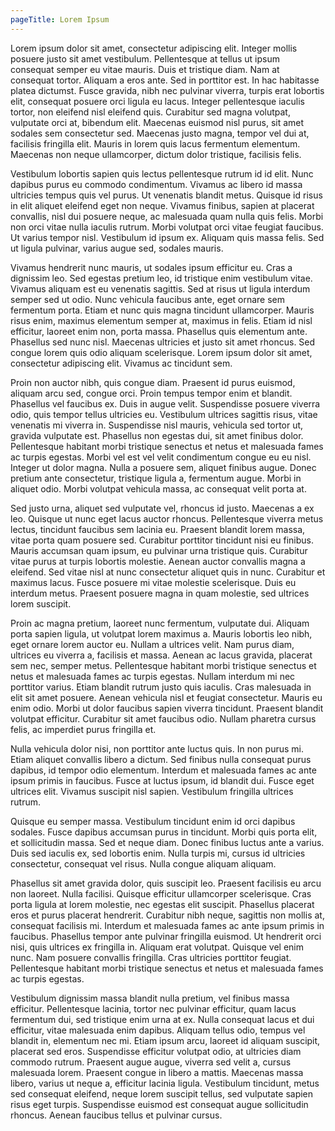 ```yaml
---
pageTitle: Lorem Ipsum
---
```


Lorem ipsum dolor sit amet, consectetur adipiscing elit. Integer mollis posuere justo sit amet vestibulum. Pellentesque at tellus ut ipsum consequat semper eu vitae mauris. Duis et tristique diam. Nam at consequat tortor. Aliquam a eros ante. Sed in porttitor est. In hac habitasse platea dictumst. Fusce gravida, nibh nec pulvinar viverra, turpis erat lobortis elit, consequat posuere orci ligula eu lacus. Integer pellentesque iaculis tortor, non eleifend nisl eleifend quis. Curabitur sed magna volutpat, vulputate orci at, bibendum elit. Maecenas euismod nisl purus, sit amet sodales sem consectetur sed. Maecenas justo magna, tempor vel dui at, facilisis fringilla elit. Mauris in lorem quis lacus fermentum elementum. Maecenas non neque ullamcorper, dictum dolor tristique, facilisis felis.

Vestibulum lobortis sapien quis lectus pellentesque rutrum id id elit. Nunc dapibus purus eu commodo condimentum. Vivamus ac libero id massa ultricies tempus quis vel purus. Ut venenatis blandit metus. Quisque id risus in elit aliquet eleifend eget non neque. Vivamus finibus, sapien at placerat convallis, nisl dui posuere neque, ac malesuada quam nulla quis felis. Morbi non orci vitae nulla iaculis rutrum. Morbi volutpat orci vitae feugiat faucibus. Ut varius tempor nisl. Vestibulum id ipsum ex. Aliquam quis massa felis. Sed ut ligula pulvinar, varius augue sed, sodales mauris.

Vivamus hendrerit nunc mauris, ut sodales ipsum efficitur eu. Cras a dignissim leo. Sed egestas pretium leo, id tristique enim vestibulum vitae. Vivamus aliquam est eu venenatis sagittis. Sed at risus ut ligula interdum semper sed ut odio. Nunc vehicula faucibus ante, eget ornare sem fermentum porta. Etiam et nunc quis magna tincidunt ullamcorper. Mauris risus enim, maximus elementum semper at, maximus in felis. Etiam id nisl efficitur, laoreet enim non, porta massa. Phasellus quis elementum ante. Phasellus sed nunc nisl. Maecenas ultricies et justo sit amet rhoncus. Sed congue lorem quis odio aliquam scelerisque. Lorem ipsum dolor sit amet, consectetur adipiscing elit. Vivamus ac tincidunt sem.

Proin non auctor nibh, quis congue diam. Praesent id purus euismod, aliquam arcu sed, congue orci. Proin tempus tempor enim et blandit. Phasellus vel faucibus ex. Duis in augue velit. Suspendisse posuere viverra odio, quis tempor tellus ultricies eu. Vestibulum ultrices sagittis risus, vitae venenatis mi viverra in. Suspendisse nisl mauris, vehicula sed tortor ut, gravida vulputate est. Phasellus non egestas dui, sit amet finibus dolor. Pellentesque habitant morbi tristique senectus et netus et malesuada fames ac turpis egestas. Morbi vel est vel velit condimentum congue eu eu nisl. Integer ut dolor magna. Nulla a posuere sem, aliquet finibus augue. Donec pretium ante consectetur, tristique ligula a, fermentum augue. Morbi in aliquet odio. Morbi volutpat vehicula massa, ac consequat velit porta at.

Sed justo urna, aliquet sed vulputate vel, rhoncus id justo. Maecenas a ex leo. Quisque ut nunc eget lacus auctor rhoncus. Pellentesque viverra metus lectus, tincidunt faucibus sem lacinia eu. Praesent blandit lorem massa, vitae porta quam posuere sed. Curabitur porttitor tincidunt nisi eu finibus. Mauris accumsan quam ipsum, eu pulvinar urna tristique quis. Curabitur vitae purus at turpis lobortis molestie. Aenean auctor convallis magna a eleifend. Sed vitae nisl at nunc consectetur aliquet quis in nunc. Curabitur et maximus lacus. Fusce posuere mi vitae molestie scelerisque. Duis eu interdum metus. Praesent posuere magna in quam molestie, sed ultrices lorem suscipit.

Proin ac magna pretium, laoreet nunc fermentum, vulputate dui. Aliquam porta sapien ligula, ut volutpat lorem maximus a. Mauris lobortis leo nibh, eget ornare lorem auctor eu. Nullam a ultrices velit. Nam purus diam, ultrices eu viverra a, facilisis et massa. Aenean ac lacus gravida, placerat sem nec, semper metus. Pellentesque habitant morbi tristique senectus et netus et malesuada fames ac turpis egestas. Nullam interdum mi nec porttitor varius. Etiam blandit rutrum justo quis iaculis. Cras malesuada in elit sit amet posuere. Aenean vehicula nisl et feugiat consectetur. Mauris eu enim odio. Morbi ut dolor faucibus sapien viverra tincidunt. Praesent blandit volutpat efficitur. Curabitur sit amet faucibus odio. Nullam pharetra cursus felis, ac imperdiet purus fringilla et.

Nulla vehicula dolor nisi, non porttitor ante luctus quis. In non purus mi. Etiam aliquet convallis libero a dictum. Sed finibus nulla consequat purus dapibus, id tempor odio elementum. Interdum et malesuada fames ac ante ipsum primis in faucibus. Fusce at luctus ipsum, id blandit dui. Fusce eget ultrices elit. Vivamus suscipit nisl sapien. Vestibulum fringilla ultrices rutrum.

Quisque eu semper massa. Vestibulum tincidunt enim id orci dapibus sodales. Fusce dapibus accumsan purus in tincidunt. Morbi quis porta elit, et sollicitudin massa. Sed et neque diam. Donec finibus luctus ante a varius. Duis sed iaculis ex, sed lobortis enim. Nulla turpis mi, cursus id ultricies consectetur, consequat vel risus. Nulla congue aliquam aliquam.

Phasellus sit amet gravida dolor, quis suscipit leo. Praesent facilisis eu arcu non laoreet. Nulla facilisi. Quisque efficitur ullamcorper scelerisque. Cras porta ligula at lorem molestie, nec egestas elit suscipit. Phasellus placerat eros et purus placerat hendrerit. Curabitur nibh neque, sagittis non mollis at, consequat facilisis mi. Interdum et malesuada fames ac ante ipsum primis in faucibus. Phasellus tempor ante pulvinar fringilla euismod. Ut hendrerit orci nisi, quis ultrices ex fringilla in. Aliquam erat volutpat. Quisque vel enim nunc. Nam posuere convallis fringilla. Cras ultricies porttitor feugiat. Pellentesque habitant morbi tristique senectus et netus et malesuada fames ac turpis egestas.

Vestibulum dignissim massa blandit nulla pretium, vel finibus massa efficitur. Pellentesque lacinia, tortor nec pulvinar efficitur, quam lacus fermentum dui, sed tristique enim urna at ex. Nulla consequat lacus et dui efficitur, vitae malesuada enim dapibus. Aliquam tellus odio, tempus vel blandit in, elementum nec mi. Etiam ipsum arcu, laoreet id aliquam suscipit, placerat sed eros. Suspendisse efficitur volutpat odio, at ultricies diam commodo rutrum. Praesent augue augue, viverra sed velit a, cursus malesuada lorem. Praesent congue in libero a mattis. Maecenas massa libero, varius ut neque a, efficitur lacinia ligula. Vestibulum tincidunt, metus sed consequat eleifend, neque lorem suscipit tellus, sed vulputate sapien risus eget turpis. Suspendisse euismod est consequat augue sollicitudin rhoncus. Aenean faucibus tellus et pulvinar cursus.